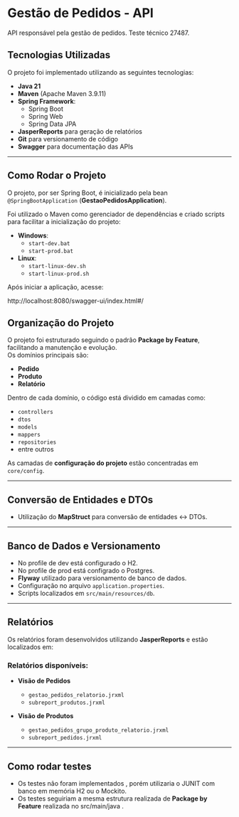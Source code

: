# Gestão de Pedidos - API
API responsável pela gestão de pedidos. Teste técnico 27487. 

## Tecnologias Utilizadas
O projeto foi implementado utilizando as seguintes tecnologias:

- **Java 21**  
- **Maven** (Apache Maven 3.9.11)  
- **Spring Framework**:
  - Spring Boot  
  - Spring Web  
  - Spring Data JPA  
- **JasperReports** para geração de relatórios  
- **Git** para versionamento de código  
- **Swagger** para documentação das APIs  

---

## Como Rodar o Projeto
O projeto, por ser Spring Boot, é inicializado pela bean `@SpringBootApplication` (**GestaoPedidosApplication**).  

Foi utilizado o Maven como gerenciador de dependências e criado scripts para facilitar a inicialização do projeto:

- **Windows**:
  - `start-dev.bat`
  - `start-prod.bat`
- **Linux**:
  - `start-linux-dev.sh`
  - `start-linux-prod.sh`

Após iniciar a aplicação, acesse:

http://localhost:8080/swagger-ui/index.html#/

##  Organização do Projeto
O projeto foi estruturado seguindo o padrão **Package by Feature**, facilitando a manutenção e evolução.  
Os domínios principais são:

- **Pedido**
- **Produto**
- **Relatório**

Dentro de cada domínio, o código está dividido em camadas como:
- `controllers`
- `dtos`
- `models`
- `mappers`
- `repositories`
- entre outros

As camadas de **configuração do projeto** estão concentradas em `core/config`.

---

## Conversão de Entidades e DTOs
- Utilização do **MapStruct** para conversão de entidades ↔ DTOs.

---

## Banco de Dados e Versionamento
- No profile de dev está configurado o H2.
- No profile de prod está configrado o Postgres.
- **Flyway** utilizado para versionamento de banco de dados.  
- Configuração no arquivo `application.properties`.  
- Scripts localizados em `src/main/resources/db`.

---

##  Relatórios
Os relatórios foram desenvolvidos utilizando **JasperReports** e estão localizados em:

### Relatórios disponíveis:
- **Visão de Pedidos**
  - `gestao_pedidos_relatorio.jrxml`
  - `subreport_produtos.jrxml`

- **Visão de Produtos**
  - `gestao_pedidos_grupo_produto_relatorio.jrxml`
  - `subreport_pedidos.jrxml`

---

## Como rodar testes
- Os testes não foram implementados , porém utilizaria o JUNIT com banco em memória H2 ou o Mockito. 
- Os testes seguiriam a mesma estrutura realizada de **Package by Feature** realizada no src/main/java .
